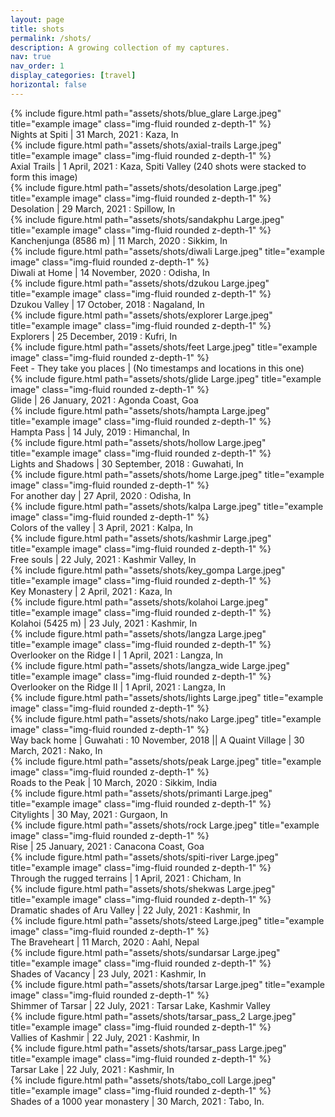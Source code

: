 ```yaml
---
layout: page
title: shots
permalink: /shots/
description: A growing collection of my captures.
nav: true
nav_order: 1
display_categories: [travel]
horizontal: false
---
```


<div class="row">
    <div class="col-sm mt-3 mt-md-0">
        {% include figure.html path="assets/shots/blue_glare Large.jpeg" title="example image" class="img-fluid rounded z-depth-1" %}
    </div>
</div>
<div class="caption">
    Nights at Spiti | 31 March, 2021 : Kaza, In
</div>

<div class="row">
    <div class="col-sm mt-3 mt-md-0">
        {% include figure.html path="assets/shots/axial-trails Large.jpeg" title="example image" class="img-fluid rounded z-depth-1" %}
    </div>
</div>
<div class="caption">
    Axial Trails | 1 April, 2021 : Kaza, Spiti Valley (240 shots were stacked to form this image)
</div>

<div class="row">
    <div class="col-sm mt-3 mt-md-0">
        {% include figure.html path="assets/shots/desolation Large.jpeg" title="example image" class="img-fluid rounded z-depth-1" %}
    </div>
</div>
<div class="caption">
  Desolation | 29 March, 2021 : Spillow, In
</div>

<div class="row">
    <div class="col-sm mt-3 mt-md-0">
        {% include figure.html path="assets/shots/sandakphu Large.jpeg" title="example image" class="img-fluid rounded z-depth-1" %}
    </div>
</div>
<div class="caption">
    Kanchenjunga (8586 m) | 11 March, 2020 : Sikkim, In
</div>

<div class="row">
    <div class="col-sm mt-3 mt-md-0">
        {% include figure.html path="assets/shots/diwali Large.jpeg" title="example image" class="img-fluid rounded z-depth-1" %}
    </div>
</div>
<div class="caption">
    Diwali at Home | 14 November, 2020 : Odisha, In
</div>

<div class="row">
    <div class="col-sm mt-3 mt-md-0">
        {% include figure.html path="assets/shots/dzukou Large.jpeg" title="example image" class="img-fluid rounded z-depth-1" %}
    </div>
</div>
<div class="caption">
    Dzukou Valley | 17 October, 2018 : Nagaland, In
</div>

<div class="row">
    <div class="col-sm mt-3 mt-md-0">
        {% include figure.html path="assets/shots/explorer Large.jpeg" title="example image" class="img-fluid rounded z-depth-1" %}
    </div>
</div>
<div class="caption">
  Explorers | 25 December, 2019 : Kufri, In
</div>

<div class="row">
    <div class="col-sm mt-3 mt-md-0">
        {% include figure.html path="assets/shots/feet Large.jpeg" title="example image" class="img-fluid rounded z-depth-1" %}
    </div>
</div>
<div class="caption">
  Feet - They take you places | (No timestamps and locations in this one)
</div>

<div class="row">
    <div class="col-sm mt-3 mt-md-0">
        {% include figure.html path="assets/shots/glide Large.jpeg" title="example image" class="img-fluid rounded z-depth-1" %}
    </div>
</div>
<div class="caption">
  Glide | 26 January, 2021 : Agonda Coast, Goa
</div>

<div class="row">
    <div class="col-sm mt-3 mt-md-0">
        {% include figure.html path="assets/shots/hampta Large.jpeg" title="example image" class="img-fluid rounded z-depth-1" %}
    </div>
</div>
<div class="caption">
    Hampta Pass | 14 July, 2019 : Himanchal, In
</div>

<div class="row">
    <div class="col-sm mt-3 mt-md-0">
        {% include figure.html path="assets/shots/hollow Large.jpeg" title="example image" class="img-fluid rounded z-depth-1" %}
    </div>
</div>
<div class="caption">
  Lights and Shadows | 30 September, 2018 : Guwahati, In
</div>

<div class="row">
    <div class="col-sm mt-3 mt-md-0">
        {% include figure.html path="assets/shots/home Large.jpeg" title="example image" class="img-fluid rounded z-depth-1" %}
    </div>
</div>
<div class="caption">
    For another day | 27 April, 2020 : Odisha, In
</div>

<div class="row">
    <div class="col-sm mt-3 mt-md-0">
        {% include figure.html path="assets/shots/kalpa Large.jpeg" title="example image" class="img-fluid rounded z-depth-1" %}
    </div>
</div>
<div class="caption">
  Colors of the valley | 3 April, 2021 : Kalpa, In
</div>

<div class="row">
    <div class="col-sm mt-3 mt-md-0">
        {% include figure.html path="assets/shots/kashmir Large.jpeg" title="example image" class="img-fluid rounded z-depth-1" %}
    </div>
</div>
<div class="caption">
  Free souls | 22 July, 2021 : Kashmir Valley, In
</div>

<div class="row">
    <div class="col-sm mt-3 mt-md-0">
        {% include figure.html path="assets/shots/key_gompa Large.jpeg" title="example image" class="img-fluid rounded z-depth-1" %}
    </div>
</div>
<div class="caption">
    Key Monastery | 2 April, 2021 : Kaza, In
</div>

<div class="row">
    <div class="col-sm mt-3 mt-md-0">
        {% include figure.html path="assets/shots/kolahoi Large.jpeg" title="example image" class="img-fluid rounded z-depth-1" %}
    </div>
</div>
<div class="caption">
    Kolahoi (5425 m) | 23 July, 2021 : Kashmir, In
</div>

<div class="row">
    <div class="col-sm mt-3 mt-md-0">
        {% include figure.html path="assets/shots/langza Large.jpeg" title="example image" class="img-fluid rounded z-depth-1" %}
    </div>
</div>
<div class="caption">
  Overlooker on the Ridge I | 1 April, 2021 : Langza, In
</div>

<div class="row">
    <div class="col-sm mt-3 mt-md-0">
        {% include figure.html path="assets/shots/langza_wide Large.jpeg" title="example image" class="img-fluid rounded z-depth-1" %}
    </div>
</div>
<div class="caption">
  Overlooker on the Ridge II | 1 April, 2021 : Langza, In
</div>

<div class="row">
    <div class="col-sm-6 mt-3 mt-md-0">
        {% include figure.html path="assets/shots/lights Large.jpeg" title="example image" class="img-fluid rounded z-depth-1" %}
    </div>
    <div class="col-sm-6 mt-3 mt-md-0">
        {% include figure.html path="assets/shots/nako Large.jpeg" title="example image" class="img-fluid rounded z-depth-1" %}
    </div>
</div>
<div class="caption">
    Way back home | Guwahati : 10 November, 2018 || A Quaint Village | 30 March, 2021 : Nako, In
</div>

<div class="row">
    <div class="col-sm mt-3 mt-md-0">
        {% include figure.html path="assets/shots/peak Large.jpeg" title="example image" class="img-fluid rounded z-depth-1" %}
    </div>
</div>
<div class="caption">
    Roads to the Peak | 10 March, 2020 : Sikkim, India
</div>

<div class="row">
    <div class="col-sm mt-3 mt-md-0">
        {% include figure.html path="assets/shots/primanti Large.jpeg" title="example image" class="img-fluid rounded z-depth-1" %}
    </div>
</div>
<div class="caption">
    Citylights | 30 May, 2021 : Gurgaon, In
</div>

<div class="row">
    <div class="col-sm mt-3 mt-md-0">
        {% include figure.html path="assets/shots/rock Large.jpeg" title="example image" class="img-fluid rounded z-depth-1" %}
    </div>
</div>
<div class="caption">
Rise | 25 January, 2021 : Canacona Coast, Goa
</div>

<div class="row">
    <div class="col-sm mt-3 mt-md-0">
        {% include figure.html path="assets/shots/spiti-river Large.jpeg" title="example image" class="img-fluid rounded z-depth-1" %}
    </div>
</div>

<div class="caption">
     Through the rugged terrains | 1 April, 2021 : Chicham, In
</div>

<div class="row">
    <div class="col-sm mt-3 mt-md-0">
        {% include figure.html path="assets/shots/shekwas Large.jpeg" title="example image" class="img-fluid rounded z-depth-1" %}
    </div>
</div>
<div class="caption">
    Dramatic shades of Aru Valley | 22 July, 2021 : Kashmir, In
</div>

<div class="row">
    <div class="col-sm mt-3 mt-md-0">
        {% include figure.html path="assets/shots/steed Large.jpeg" title="example image" class="img-fluid rounded z-depth-1" %}
    </div>
</div>
<div class="caption">
    The Braveheart | 11 March, 2020 : Aahl, Nepal
</div>

<div class="row">
    <div class="col-sm mt-3 mt-md-0">
        {% include figure.html path="assets/shots/sundarsar Large.jpeg" title="example image" class="img-fluid rounded z-depth-1" %}
    </div>
</div>
<div class="caption">
    Shades of Vacancy | 23 July, 2021 : Kashmir, In
</div>

<div class="row">
    <div class="col-sm mt-3 mt-md-0">
        {% include figure.html path="assets/shots/tarsar Large.jpeg" title="example image" class="img-fluid rounded z-depth-1" %}
    </div>
</div>
<div class="caption">
    Shimmer of Tarsar | 22 July, 2021 : Tarsar Lake, Kashmir Valley
</div>

<div class="row">
    <div class="col-sm mt-3 mt-md-0">
        {% include figure.html path="assets/shots/tarsar_pass_2 Large.jpeg" title="example image" class="img-fluid rounded z-depth-1" %}
    </div>
</div>
<div class="caption">
    Vallies of Kashmir | 22 July, 2021 : Kashmir, In
</div>

<div class="row">
    <div class="col-sm mt-3 mt-md-0">
        {% include figure.html path="assets/shots/tarsar_pass Large.jpeg" title="example image" class="img-fluid rounded z-depth-1" %}
    </div>
</div>
<div class="caption">
    Tarsar Lake | 22 July, 2021 : Kashmir, In
</div>

<div class="row">
    <div class="col-sm mt-3 mt-md-0">
        {% include figure.html path="assets/shots/tabo_coll Large.jpeg" title="example image" class="img-fluid rounded z-depth-1" %}
    </div>
</div>
<div class="caption">
    Shades of a 1000 year monastery | 30 March, 2021 : Tabo, In.
</div>
